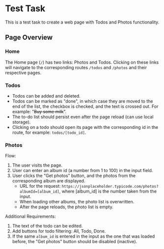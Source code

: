 # Test Task

This is a test task to create a web page with Todos and Photos functionality.

## Page Overview

### Home

The Home page (`/`) has two links: Photos and Todos. Clicking on these links will navigate to the corresponding routes `/todos` and `/photos` and their respective pages.

### Todos

- Todos can be added and deleted.
- Todos can be marked as "done", in which case they are moved to the end of the list, the checkbox is checked, and the text is crossed out. For example: "~~Buy some milk~~".
- The to-do list should persist even after the page reload (can use local storage).
- Clicking on a todo should open its page with the corresponding id in the route, for example: `todos/[todo_id]`.

### Photos

Flow:
1) The user visits the page.
2) User can enter an album id (a number from 1 to 100) in the input field.
3) User clicks the "Get photos" button, and the photos from the corresponding album are displayed.
   - URL for the request: `https://jsonplaceholder.typicode.com/photos?albumId=[album_id]`, where [album_id] is the number taken from the input.
   - When loading other albums, the photo list is overwritten.
   - After the page reloads, the photo list is empty.

Additional Requirements:
1. The text of the todo can be edited.
2. Add buttons for todo filtering: All, Todo, Done.
3. If the same `album_id` is entered in the input as the one that was loaded before, the "Get photos" button should be disabled (inactive).
